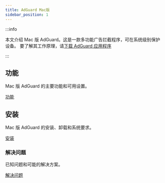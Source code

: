 ```yaml
---
title: AdGuard Mac版
sidebar_position: 1
---
```


:::info

本文介绍 Mac 版 AdGuard。这是一款多功能广告拦截程序，可在系统级别保护设备。 要了解其工作原理，请[下载 AdGuard 应用程序](https://agrd.io/download-kb-adblock)

:::

## 功能

Mac 版 AdGuard 的主要功能和可用设置。

[功能](/adguard-for-mac/features/features.md)

## 安装

Mac 版 AdGuard 的安装、卸载和系统要求。

[安装](/adguard-for-mac/installation.md)

### 解决问题

已知问题和可能的解决方案。

[解决问题](/adguard-for-mac/solving-problems/solving-problems.md)
